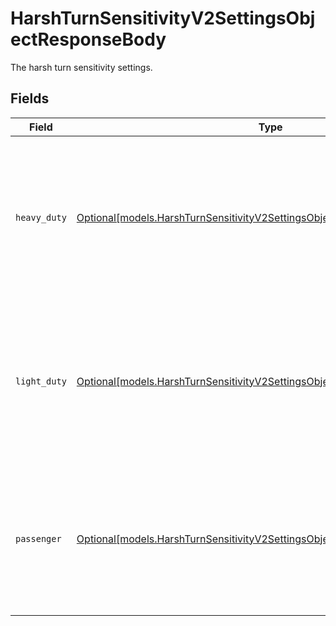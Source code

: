 # HarshTurnSensitivityV2SettingsObjectResponseBody

The harsh turn sensitivity settings.


## Fields

| Field                                                                                                                                                | Type                                                                                                                                                 | Required                                                                                                                                             | Description                                                                                                                                          | Example                                                                                                                                              |
| ---------------------------------------------------------------------------------------------------------------------------------------------------- | ---------------------------------------------------------------------------------------------------------------------------------------------------- | ---------------------------------------------------------------------------------------------------------------------------------------------------- | ---------------------------------------------------------------------------------------------------------------------------------------------------- | ---------------------------------------------------------------------------------------------------------------------------------------------------- |
| `heavy_duty`                                                                                                                                         | [Optional[models.HarshTurnSensitivityV2SettingsObjectResponseBodyHeavyDuty]](../models/harshturnsensitivityv2settingsobjectresponsebodyheavyduty.md) | :heavy_minus_sign:                                                                                                                                   | Harsh turn sensitivity settings for heavy duty vehicle.  Valid values: `unknown`, `invalid`, `off`, `veryLow`, `low`, `normal`, `high`               | normal                                                                                                                                               |
| `light_duty`                                                                                                                                         | [Optional[models.HarshTurnSensitivityV2SettingsObjectResponseBodyLightDuty]](../models/harshturnsensitivityv2settingsobjectresponsebodylightduty.md) | :heavy_minus_sign:                                                                                                                                   | Harsh turn sensitivity settings for light duty vehicle.  Valid values: `unknown`, `invalid`, `off`, `veryLow`, `low`, `normal`, `high`               | normal                                                                                                                                               |
| `passenger`                                                                                                                                          | [Optional[models.HarshTurnSensitivityV2SettingsObjectResponseBodyPassenger]](../models/harshturnsensitivityv2settingsobjectresponsebodypassenger.md) | :heavy_minus_sign:                                                                                                                                   | Harsh turn sensitivity settings for passenger car.  Valid values: `unknown`, `invalid`, `off`, `veryLow`, `low`, `normal`, `high`                    | normal                                                                                                                                               |
